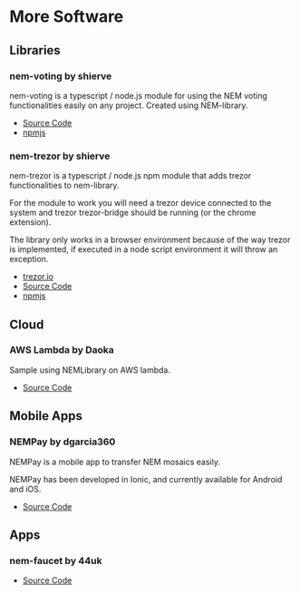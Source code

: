 # More Software

## Libraries

### nem-voting by shierve

nem-voting is a typescript / node.js module for using the NEM voting functionalities easily on any project. Created using NEM-library.

- [Source Code](https://github.com/shierve/nem-voting#readme)
- [npmjs](https://www.npmjs.com/package/nem-voting)

### nem-trezor by shierve

nem-trezor is a typescript / node.js npm module that adds trezor functionalities to nem-library.

For the module to work you will need a trezor device connected to the system and trezor trezor-bridge should be running (or the chrome extension).

The library only works in a browser environment because of the way trezor is implemented, if executed in a node script environment it will throw an exception.

- [trezor.io](https://trezor.io/)
- [Source Code](https://github.com/shierve/nem-trezor#readme)
- [npmjs](https://www.npmjs.com/package/nem-trezor)

## Cloud

### AWS Lambda by Daoka

Sample using NEMLibrary on AWS lambda.

- [Source Code](https://github.com/daoka/nem-library_on_lambda)

## Mobile Apps

### NEMPay by dgarcia360

NEMPay is a mobile app to transfer NEM mosaics easily.

NEMPay has been developed in Ionic, and currently available for Android and iOS.

- [Source Code](https://github.com/dgarcia360/NEMPay)

## Apps

### nem-faucet by 44uk

- [Source Code](https://github.com/44uk/nem-faucet)